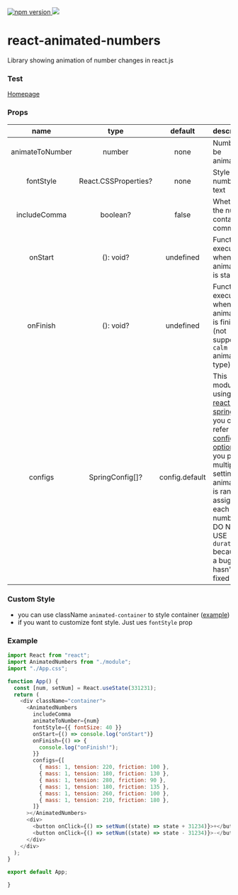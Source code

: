 <a href="https://www.npmjs.com/package/react-animated-numbers">
<img alt="npm version" src="http://img.shields.io/npm/v/react-animated-numbers.svg?style=flat-square">
</a>
<a href="https://www.npmjs.com/package/react-animated-numbers">
<img src="http://img.shields.io/npm/dm/react-animated-numbers.svg?style=flat-square">
</a>

# react-animated-numbers

Library showing animation of number changes in react.js

### Test

[Homepage](https://optimistic-noyce-cf2473.netlify.app/)

### Props

|      name       |         type         |    default     | description                                                                                                                                                                                                                                                                                               |
| :-------------: | :------------------: | :------------: | --------------------------------------------------------------------------------------------------------------------------------------------------------------------------------------------------------------------------------------------------------------------------------------------------------- |
| animateToNumber |        number        |      none      | Number to be animated                                                                                                                                                                                                                                                                                     |
|    fontStyle    | React.CSSProperties? |      none      | Style of number text                                                                                                                                                                                                                                                                                      |
|  includeComma   |       boolean?       |     false      | Whether the number contains commas                                                                                                                                                                                                                                                                        |
|     onStart     |      (): void?       |   undefined    | Function executed when animation is started                                                                                                                                                                                                                                                               |
|    onFinish     |      (): void?       |   undefined    | Function executed when animation is finished (not support `calm` animation type)                                                                                                                                                                                                                          |
|     configs     |   SpringConfig[]?    | config.default | This module is using [react-spring](https://www.react-spring.io) and you can refer to this [config option](https://react-spring.io/common/configs). If you pass multiple settings, an animation is randomly assigned to each number. _ DO NOT USE `duration` because of a bug that hasn't been fixed yet_ |

### Custom Style
 - you can use className `animated-container` to style container ([example](https://github.com/heyman333/react-animated-numbers/blob/master/example/src/App.css))
 - if you want to customize font style. Just ues `fontStyle` prop

### Example

```js
import React from "react";
import AnimatedNumbers from "./module";
import "./App.css";

function App() {
  const [num, setNum] = React.useState(331231);
  return (
    <div className="container">
      <AnimatedNumbers
        includeComma
        animateToNumber={num}
        fontStyle={{ fontSize: 40 }}
        onStart={() => console.log("onStart")}
        onFinish={() => {
          console.log("onFinish!");
        }}
        configs={[
          { mass: 1, tension: 220, friction: 100 },
          { mass: 1, tension: 180, friction: 130 },
          { mass: 1, tension: 280, friction: 90 },
          { mass: 1, tension: 180, friction: 135 },
          { mass: 1, tension: 260, friction: 100 },
          { mass: 1, tension: 210, friction: 180 },
        ]}
      ></AnimatedNumbers>
      <div>
        <button onClick={() => setNum((state) => state + 31234)}>+</button>
        <button onClick={() => setNum((state) => state - 31234)}>-</button>
      </div>
    </div>
  );
}

export default App;

}
```
